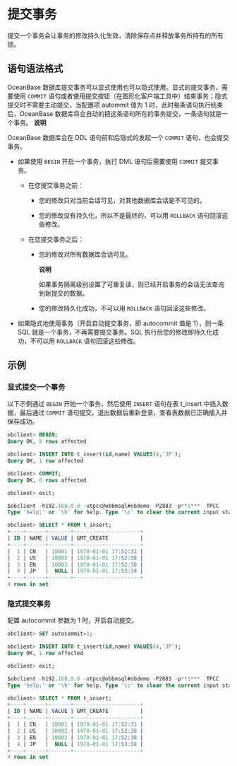 提交事务 
=========================

提交一个事务会让事务的修改持久化生效，清除保存点并释放事务所持有的所有锁。

语句语法格式 
---------------------------

OceanBase 数据库提交事务可以显式使用也可以隐式使用。显式的提交事务，需要使用 `COMMIT` 语句或者使用提交按钮（在图形化客户端工具中）结束事务；隐式提交时不需要主动提交，当配置项 autommit 值为 1 时，此时每条语句执行结束后，OceanBase 数据库将会自动的把这条语句所在的事务提交，一条语句就是一个事务。
**说明**



OceanBase 数据库会在 DDL 语句前和后隐式的发起一个 `COMMIT` 语句，也会提交事务。

* 如果使用 `BEGIN` 开启一个事务，执行 DML 语句后需要使用 `COMMIT` 提交事务。

  * 在您提交事务之前：

    * 您的修改只对当前会话可见，对其他数据库会话是不可见的。

      
    
    * 您的修改没有持久化，所以不是最终的，可以用 `ROLLBACK` 语句回滚这些修改。

      
    

    
  
  * 在您提交事务之后：

    * 您的修改对所有数据库会话可见。

      **说明**

      如果事务隔离级别设置了可重复读，则已经开启事务的会话无法查询到新提交的数据。
      
    
    * 您的修改持久化成功，不可以用 `ROLLBACK` 语句回滚这些修改。

      
    

    
  

  

* 如果隐式地使用事务（开启自动提交事务，即 autocommit 值是 1），则一条 SQL 就是一个事务，不再需要提交事务。SQL 执行后您的修改即持久化成功，不可以用 `ROLLBACK` 语句回滚这些修改。

  




示例 
-----------------------

### 显式提交一个事务 

以下示例通过 `BEGIN` 开始一个事务，然后使用 `INSERT` 语句在表 t_insert 中插入数据，最后通过 `COMMIT` 语句提交。退出数据后重新登录，查看表数据已正确插入并保存成功。

```sql
obclient> BEGIN;
Query OK, 0 rows affected 

obclient> INSERT INTO t_insert(id,name) VALUES(4,'JP');
Query OK, 1 row affected 

obclient> COMMIT;
Query OK, 0 rows affected 

obclient> exit;

$obclient -h192.168.0.0 -utpcc@obbmsql#obdemo -P2883 -p**1***  TPCC
Type 'help;' or '\h' for help. Type '\c' to clear the current input statement.

obclient> SELECT * FROM t_insert;
+----+------+-------+---------------------+
| ID | NAME | VALUE | GMT_CREATE          |
+----+------+-------+---------------------+
|  1 | CN   | 10001 | 1970-01-01 17:52:31 |
|  2 | US   | 10002 | 1970-01-01 17:52:38 |
|  3 | EN   | 10003 | 1970-01-01 17:52:38 |
|  4 | JP   |  NULL | 1970-01-01 17:53:34 |
+----+------+-------+---------------------+
4 rows in set
```



### 隐式提交事务 

配置 autocommit 参数为 1 时，开启自动提交。

```sql
obclient> SET autocommit=1;

obclient> INSERT INTO t_insert(id,name) VALUES(4,'JP');
Query OK, 1 row affected 

obclient> exit;

$obclient -h192.168.0.0 -utpcc@obbmsql#obdemo -P2883 -p**1***  TPCC
Type 'help;' or '\h' for help. Type '\c' to clear the current input statement.

obclient> SELECT * FROM t_insert;
+----+------+-------+---------------------+
| ID | NAME | VALUE | GMT_CREATE          |
+----+------+-------+---------------------+
|  1 | CN   | 10001 | 1970-01-01 17:52:31 |
|  2 | US   | 10002 | 1970-01-01 17:52:38 |
|  3 | EN   | 10003 | 1970-01-01 17:52:38 |
|  4 | JP   |  NULL | 1970-01-01 17:53:34 |
+----+------+-------+---------------------+
4 rows in set
```


